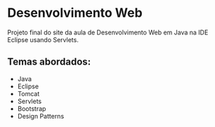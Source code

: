 # Desenvolvimento Web
Projeto final do site da aula de Desenvolvimento Web em Java na IDE Eclipse usando Servlets.

## Temas abordados:
* Java
* Eclipse
* Tomcat
* Servlets
* Bootstrap
* Design Patterns
